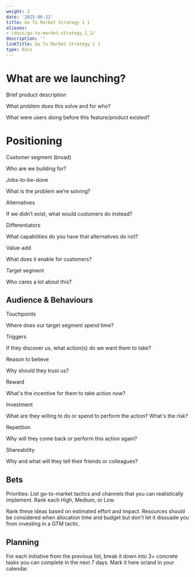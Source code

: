 ```yaml
---
weight: 2
date: '2025-06-12'
title: Go To Market Strategy 1 1
aliases:
- /docs/go-to-market-strategy_1_1/
description: ''
linkTitle: Go To Market Strategy 1 1
type: docs
---
```


<!-- Unsupported block type: callout -->



<!-- Unsupported block type: divider -->

# What are we launching?



Brief product description



What problem does this solve and for who?



What were users doing before this feature/product existed?





<!-- Unsupported block type: divider -->

# Positioning



Customer segment (broad)

Who are we building for?



Jobs-to-be-done

What is the problem we’re solving?





Alternatives

If we didn’t exist, what would customers do instead?





Differentiators

What capabilities do you have that alternatives do not?





Value-add

What does it enable for customers?





Target segment

Who cares a lot about this?





<!-- Unsupported block type: divider -->

## Audience & Behaviours



Touchpoints

Where does our target segment spend time?



Triggers

If they discover us, what action(s) do we want them to take?



Reason to believe

Why should they trust us?



Reward

What's the incentive for them to take action now?



Investment

What are they willing to do or spend to perform the action? What's the risk?



Repetition

Why will they come back or perform this action again?



Shareability

Why and what will they tell their friends or colleagues?





<!-- Unsupported block type: divider -->

## Bets

Priorities: List go-to-market tactics and channels that you can realistically implement. Rank each High, Medium, or Low.

<!-- Unsupported block type: table -->

Rank these ideas based on estimated effort and impact. Resources should be considered when allocation time and budget but don't let it dissuade you from investing in a GTM tactic.



<!-- Unsupported block type: divider -->

## Planning

For each initiative from the previous list, break it down into 3+ concrete tasks you can complete in the next 7 days. Mark it here or/and in your calendar.



<!-- Unsupported block type: to_do -->

<!-- Unsupported block type: to_do -->

<!-- Unsupported block type: to_do -->